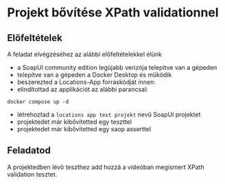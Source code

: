 # Projekt bővítése XPath validationnel

## Előfeltételek
A feladat elvégzéséhez az alábbi előfeltételekkel élünk
* a SoapUI community edition legújabb verizója telepítve van a gépeden
* telepítve van a gépeden a Docker Desktop és működik
* beszerezted a Locations-App forráskódját innen:
* elindítottad az applikációt az alábbi parancsal:
```
docker compose up -d
```
* létrehoztad a `locations app test projekt` nevű SoapUI projektet
* projektedet már kibővítetted egy teszttel
* projektedet már kibővítetted egy saop asserttel

## Feladatod
A projektedben lévő teszthez add hozzá a videóban megismert XPath validation tesztet.